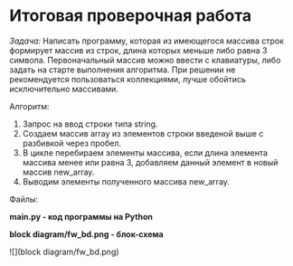 # Итоговая проверочная работа

_Задача:_
Написать программу, которая из имеющегося массива строк формирует массив из строк, 
длина которых меньше либо равна 3 символа. Первоначальный массив можно ввести с 
клавиатуры, либо задать на старте выполнения алгоритма. При решении не рекомендуется
пользоваться коллекциями, лучше обойтись исключительно массивами.

Алгоритм:
1. Запрос на ввод строки типа string.
2. Создаем массив array из элементов строки введеной выше с разбивкой через пробел.
3. В цикле перебираем элементы массива, если длина элемента массива менее или равна 3, добавляем данный элемент в новый массив new_array.
4. Выводим элементы полученного массива new_array.

Файлы:

**main.py - код программы на Python**

**block diagram/fw_bd.png - блок-схема**

![](block diagram/fw_bd.png)

